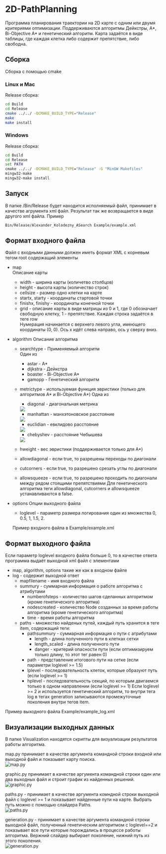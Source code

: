 # 2D-PathPlanning
Программа планирования траектории на  2D карте с одним или двумя критериями оптимизации.
Поддерживаются алгоритмы Дейкстры, A*, Bi-Objective A* и генетический алгоритм. Карта задаётся в виде таблицы, где каждая клетка либо содержит препятствие, либо свободна.

## Сборка
Сборка с помощью cmake

### Linux и Mac
Release сборка:
```bash
cd Build
cd Release
cmake ../../ -DCMAKE_BUILD_TYPE="Release"
make
make install
```

### Windows
Release сборка:
```cmd
cd Build
cd Release
set PATH
cmake ../../ -DCMAKE_BUILD_TYPE="Release" -G "MinGW Makefiles"
mingw32-make
mingw32-make install
```

## Запуск
В папке /Bin/Release будет находится исполняемый файл, принимает в качестве агрумента xml файл. Результат так же возвращается в виде другого xml файла.
Пример
```bash
Bin/Release/Alexander_Kolodezny_ASearch Example/example.xml
```

## Формат входного файла
Файл с входными данными должен иметь формат XML с корневым тегом root содержащий элементы
* map  
 Описание карты
  * width - ширина карты (количетво столбцов)
  * height - высота карты (количество строк)
  * cellsize - размер одно клетки на карте
  * startx, starty - координаты стартовой точки
  * finishx, finishy - координаты конечной точки
  * grid - описание карты в виде матрицы из 0 и 1, где 0 обозначает свободную клетку, 1 - препятствие. Каждая строка задаётся в теге row  
  Нумерация начинается с верхнего левого угла, имеющего координаты (0, 0). Ось x идёт слева направо, ось y сверху вниз.
* algorithm 
 Описание алгоритма
  * searchtype - Применяемый алгоритм  
  Один из
    * astar - A*
    * dijkstra - Дейкстра
    * boaster - Bi-Objective A*
    * gamopp - Генетический алгоритм
  * metrictype - используемая функция эвристики (только для алгоритмов A* и Bi-Objective A*)
  Одна из
    * diagonal - диагональная метрика  
    <img src="https://render.githubusercontent.com/render/math?math=\rho((x_1, y_1), (x_2, y_2)) = min(|x_1 - x_2|, |y_1 - y_2|) %2B ||x_2 - x_1| - |y_2 - y_1||">

    * manhattan - манхэтоновское расстояние  
    <img src="https://render.githubusercontent.com/render/math?math=\rho((x_1, y_1), (x_2, y_2)) = |x_2 - x_1| %2B |y_2 - y_1|">
    
    * euclidian - евклидово расстояние  
    <img src="https://render.githubusercontent.com/render/math?math=\rho((x_1, y_1), (x_2, y_2)) = \sqrt{(x_1 - x_2)^2 %2B (y_1 - y_2)^2}">

    * chebyshev - расстояние Чебышева  
    <img src="https://render.githubusercontent.com/render/math?math=\rho((x_1, y_1), (x_2, y_2)) = max(|x_1 - x_2|, |y_1 - y_2|)">
  * hweight - вес эвристики (поддерживается только для A*)
  * allowdiagonal - если true, то разрешены переходы по диагонали
  * cutcorners - если true, то разрешено срезать углы по диагонали
  * allowsqueeze - если true, то разрешено проходить по диагонали между рядом стоящими препятствиями
  Для генетического алгоритма теги allowdiagonal, cutcorners и allowsqueeze устанавливаются в false.
* options
 Опции выходного файла
  * loglevel - параметр размера логирования один из множества 0, 0.5, 1, 1.5, 2.

  Пример входного файла в Example/example.xml
## Формат выходного файла
Если параметр loglevel входного файла больше 0, то в качестве ответа программа выдаёт выходной xml файл с элементами 
* map, algorithm, options такие же как в входном файле
* log - содержит выходной ответ
  * mapfilename - имя входного файла
  * summury - суммарная информация о работе алгоритма с атрибутами
    * numberofsteps - количество шагов сделанных алгоритмом (кроме генетического алгоритма)
    * nodescreated - количество Node созданных за время работы алгоритма (кроме генетического алгоритма)
    * time - время работы алгоритма
  * paths - множество найденых путей, каждый путь хранится в теге item, содержащий теги:
    * pathsummury - суммарная информация о пути с атрибутами
      * length - длина полученного пути в клетках сетки
      * length_scaled - длина полученного пути
      * danger - критерий опасности пути (если оптимизируем только длину, то этот тег равен 0)
    * path - представление итогового пути на сетке (если параметри loglevel >= 1.5)
    * lplevel - последовательность клеток, которые образуют путь (если loglevel >= 1)
    * hplevel - последовательность секций, по которым двигаемся только в одном направлении (если loglevel >= 1)
  Если loglevel >= 2 и используется генетический алгоритм, то внутри тега log в тегах generation записываются промежуточные поколения внутри тегов item.

Пример выходного файла Example/example_log.xml

## Визуализации выходных данных
В папке Visualization находятся скрипты для визуализации результатов работы алгоритма.

map.py принимает в качестве аргумента командной строки входной или выходной файл и показывет карту поиска.  
![map.py](/Images/map.png)

graphic.py принимает в качестве аргумента командной строки один или два выходных файл и строит график из найденных решений.  
![graphic.py](/Images/graphic.png)

paths.py - принимает в качестве аргумента комндной строки выходной файл с loglevel >= 1 и показывает найденные пути на карте. Выбрать путь можно с помощью слайдера Paths.  
![paths.py](/Images/paths.png)

generation.py - принимает в качестве аргумента командной строки выходной файл, полученный генетическим алгоритмом с loglevel==2 и показывает все пути которые порождались в процессе работы алгоритма. Вержний слайдер выбирает поколение, нижний путь из этого поколения.  
![generation.py](/Images/generation.png)